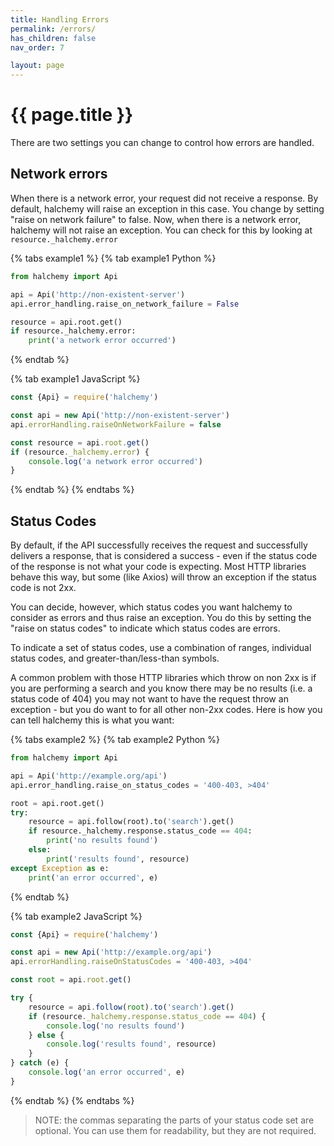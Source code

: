 ```yaml
---
title: Handling Errors
permalink: /errors/
has_children: false
nav_order: 7

layout: page
---
```

# {{ page.title }}
There are two settings you can change to control how errors are handled.  

## Network errors
When there is a network error, your request did not receive a response.  By default, halchemy will raise an exception in this case.  You change by setting "raise on network failure" to false.  Now, when there is a network error, halchemy will not raise an exception.  You can check for this by looking at `resource._halchemy.error`

{% tabs example1 %}
{% tab example1 Python %}
```python
from halchemy import Api

api = Api('http://non-existent-server')
api.error_handling.raise_on_network_failure = False

resource = api.root.get()
if resource._halchemy.error:
    print('a network error occurred')
```
{% endtab %}

{% tab example1 JavaScript %}
```javascript
const {Api} = require('halchemy')

const api = new Api('http://non-existent-server')
api.errorHandling.raiseOnNetworkFailure = false

const resource = api.root.get()
if (resource._halchemy.error) {
    console.log('a network error occurred')
}
```
{% endtab %}
{% endtabs %}

## Status Codes
By default, if the API successfully receives the request and successfully delivers a response, that is considered a success - even if the status code of the response is not what your code is expecting.  Most HTTP libraries behave this way, but some (like Axios) will throw an exception if the status code is not 2xx.

You can decide, however, which status codes you want halchemy to consider as errors and thus raise an exception.  You do this by setting the "raise on status codes" to indicate which status codes are errors.

To indicate a set of status codes, use a combination of ranges, individual status codes, and greater-than/less-than symbols.

A common problem with those HTTP libraries which throw on non 2xx is if you are performing a search and you know there may be no results (i.e. a status code of 404) you may not want to have the request throw an exception - but you do want to for all other non-2xx codes.  Here is how you can tell halchemy this is what you want:

{% tabs example2 %}
{% tab example2 Python %}
```python
from halchemy import Api

api = Api('http://example.org/api')
api.error_handling.raise_on_status_codes = '400-403, >404'

root = api.root.get()
try:
    resource = api.follow(root).to('search').get()
    if resource._halchemy.response.status_code == 404:
        print('no results found')
    else:
        print('results found', resource)
except Exception as e:
    print('an error occurred', e)
```
{% endtab %}

{% tab example2 JavaScript %}
```javascript
const {Api} = require('halchemy')

const api = new Api('http://example.org/api')
api.errorHandling.raiseOnStatusCodes = '400-403, >404'

const root = api.root.get()

try {
    resource = api.follow(root).to('search').get()
    if (resource._halchemy.response.status_code == 404) {
        console.log('no results found')
    } else {
        console.log('results found', resource)
    }
} catch (e) {
    console.log('an error occurred', e)
}
```
{% endtab %}
{% endtabs %}
> NOTE: the commas separating the parts of your status code set are optional.  You can use them for readability, but they are not required.
